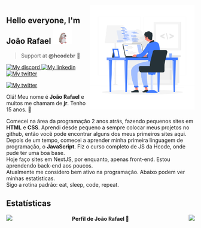 <img align="right" src="coding.svg" max-width="280px" width="280px" align="right">

<h2 align="left"> Hello everyone, I'm João Rafael <img src="hedgehog.gif" width="50px"></h2>


> Support at **@hcodebr** 🦔

<p align="left">
    <a href="https://discord.com/users/572827880091025408">
        <img alt="My discord" src="https://img.shields.io/static/v1?style=flat-square&logo=discord&label=Discord&message=john.ces%232021&color=black">
    </a>
    <a href="https://www.linkedin.com/in/joaorceschini/">
        <img alt="My linkedin" src="https://img.shields.io/static/v1?style=flat-square&logo=linkedin&label=Linkedin&message=joaorceschini&color=white">
    </a>
    <a href="https://twitter.com/joaorceschini">
        <img alt="My twitter" src="https://img.shields.io/static/v1?style=flat-square&logo=twitter&label=Twitter&message=Jo%C3%A3o%20Rafael&color=7ae">
    </a>
</p>

<p align="left">
    <a href="#">
        <img alt="My twitter" src="https://img.shields.io/github/followers/joaorceschini?style=flat-square&logo=github&label=Followers&color=7ae">
    </a>
</p>

Olá! Meu nome é **João Rafael** e muitos me chamam de **jr**. Tenho 15 anos. 🚀

Comecei na área da programação 2 anos atrás, fazendo pequenos sites em **HTML** e **CSS**. Aprendi desde pequeno a sempre colocar meus projetos no github, então você pode encontrar alguns dos meus primeiros sites aqui.<br>
Depois de um tempo, comecei a aprender minha primeira linguagem de programação, o **JavaScript**. Fiz o curso completo de JS da Hcode, onde pude ter uma boa base.<br>
Hoje faço sites em NextJS, por enquanto, apenas front-end. Estou aprendendo back-end aos poucos.<br>
Atualmente me considero bem ativo na programação. Abaixo podem ver minhas estatísticas.<br>
Sigo a rotina padrão: eat, sleep, code, repeat.


## Estatísticas

<div>
  <a href="https://github.com/joaorceschini/">
    <img align="left" height="180em" src="https://github-readme-stats.vercel.app/api?username=joaorceschini&show_icons=true&theme=dark">
    <img align="right" height="180em" src="https://github-readme-stats.vercel.app/api/top-langs/?username=joaorceschini&layout=compact&theme=dark">
  </a>
</div>

<h4 align="center">
    Perfil de João Rafael 🦔
</h4>
